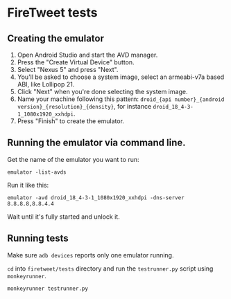 # FireTweet tests

## Creating the emulator

1. Open Android Studio and start the AVD manager.
2. Press the "Create Virtual Device" button.
3. Select "Nexus 5" and press "Next".
4. You'll be asked to choose a system image, select an armeabi-v7a based ABI, like Lollipop 21.
5. Click "Next" when you're done selecting the system image.
6. Name your machine following this pattern: `droid_{api number}_{android version}_{resolution}_{density}`, for instance
   `droid_18_4-3-1_1080x1920_xxhdpi`.
7. Press "Finish" to create the emulator.

## Running the emulator via command line.

Get the name of the emulator you want to run:

```
emulator -list-avds
```

Run it like this:

```
emulator -avd droid_18_4-3-1_1080x1920_xxhdpi -dns-server 8.8.8.8,8.8.4.4
```

Wait until it's fully started and unlock it.

## Running tests

Make sure `adb devices` reports only one emulator running.

`cd` into `firetweet/tests` directory and run the `testrunner.py` script using
`monkeyrunner`.

```
monkeyrunner testrunner.py
```

